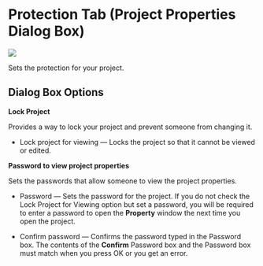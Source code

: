 
# Protection Tab (Project Properties Dialog Box)


![](../images/protabpp_ZA01201647.gif)



Sets the protection for your project.

## Dialog Box Options

 **Lock Project**

Provides a way to lock your project and prevent someone from changing it.




- Lock project for viewing — Locks the project so that it cannot be viewed or edited.
    


 **Password to view project properties**

Sets the passwords that allow someone to view the project properties.




- Password — Sets the password for the project. If you do not check the Lock Project for Viewing option but set a password, you will be required to enter a password to open the  **Property** window the next time you open the project.
    
- Confirm password — Confirms the password typed in the Password box. The contents of the  **Confirm** Password box and the Password box must match when you press OK or you get an error.
    



